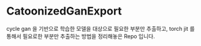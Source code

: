 # CatoonizedGanExport
cycle gan 을 기반으로 학습한 모델을 대상으로 필요한 부분만 추출하고, torch jit 를 통해서 필요로한 부분만 추출하는 방법을 정리해놓은 Repo 입니다.
